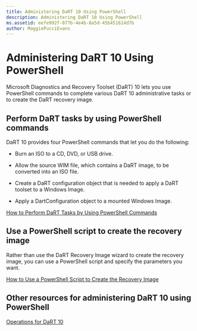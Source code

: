 ```yaml
---
title: Administering DaRT 10 Using PowerShell
description: Administering DaRT 10 Using PowerShell
ms.assetid: eefe992f-077b-4e4b-8a5d-45b451614d7b
author: MaggiePucciEvans
---
```


# Administering DaRT 10 Using PowerShell


Microsoft Diagnostics and Recovery Toolset (DaRT) 10 lets you use PowerShell commands to complete various DaRT 10 administrative tasks or to create the DaRT recovery image.

## Perform DaRT tasks by using PowerShell commands


DaRT 10 provides four PowerShell commands that let you do the following:

-   Burn an ISO to a CD, DVD, or USB drive.

-   Allow the source WIM file, which contains a DaRT image, to be converted into an ISO file.

-   Create a DaRT configuration object that is needed to apply a DaRT toolset to a Windows Image.

-   Apply a DartConfiguration object to a mounted Windows Image.

[How to Perform DaRT Tasks by Using PowerShell Commands](how-to-perform-dart-tasks-by-using-powershell-commands-dart-10.md)

## Use a PowerShell script to create the recovery image


Rather than use the DaRT Recovery Image wizard to create the recovery image, you can use a PowerShell script and specify the parameters you want.

[How to Use a PowerShell Script to Create the Recovery Image](how-to-use-a-powershell-script-to-create-the-recovery-image-dart-10.md)

## Other resources for administering DaRT 10 using PowerShell


[Operations for DaRT 10](operations-for-dart-10.md)

 

 





